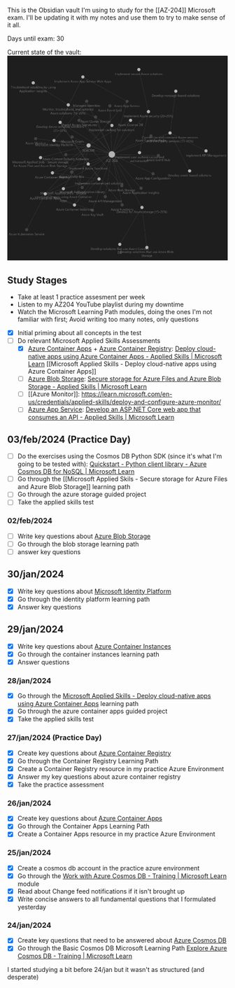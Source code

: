 This is the Obsidian vault I'm using to study for the [[AZ-204]] Microsoft exam. I'll be updating it with my notes and use them to try to make sense of it all.

Days until exam: 30

Current state of the vault:
![](media/Pasted%20image%2020240130085229.png)
## Study Stages
- Take at least 1 practice assesment per week
- Listen to my AZ204 YouTube playlist during my downtime
- Watch the Microsoft Learning Path modules, doing the ones I'm not familiar with first; Avoid writing too many notes, only questions
- [x] Initial priming about all concepts in the test
- [ ] Do relevant Microsoft Applied Skills Assessments
	- [x] [Azure Container Apps](Azure%20Container%20Apps.md) + [Azure Container Registry](Azure%20Container%20Registry): [Deploy cloud-native apps using Azure Container Apps - Applied Skills | Microsoft Learn](https://learn.microsoft.com/en-us/credentials/applied-skills/deploy-cloud-native-apps-using-azure-container-apps/) [[Microsoft Applied Skills - Deploy cloud-native apps using Azure Container Apps]]
	- [ ] [Azure Blob Storage](Azure%20Blob%20Storage): [Secure storage for Azure Files and Azure Blob Storage - Applied Skills | Microsoft Learn](https://learn.microsoft.com/en-us/credentials/applied-skills/secure-storage-azure-files-azure-blob-storage/)
	- [ ] [[Azure Monitor]]: https://learn.microsoft.com/en-us/credentials/applied-skills/deploy-and-configure-azure-monitor/
	- [ ] [Azure App Service](Azure%20App%20Service): [Develop an ASP.NET Core web app that consumes an API - Applied Skills | Microsoft Learn](https://learn.microsoft.com/en-us/credentials/applied-skills/develop-an-aspnet-core-web-app-that-consumes-an-api/)

## 03/feb/2024 (Practice Day)
- [ ] Do the exercises using the Cosmos DB Python SDK (since it's what I'm going to be tested with): [Quickstart - Python client library - Azure Cosmos DB for NoSQL | Microsoft Learn](https://learn.microsoft.com/en-us/azure/cosmos-db/nosql/quickstart-python?pivots=devcontainer-codespace)
- [ ] Go through the [[Microsoft Applied Skils - Secure storage for Azure Files and Azure Blob Storage]] learning path
- [ ] Go through the azure storage guided project
- [ ] Take the applied skills test
### 02/feb/2024
- [ ] Write key questions about [Azure Blob Storage](Azure%20Blob%20Storage)
- [ ] Go through the blob storage learning path
- [ ] answer key questions
## 30/jan/2024
- [x] Write key questions about [Microsoft Identity Platform](Microsoft%20Identity%20Platform)
- [x] Go through the identity platform learning path
- [x] Answer key questions
## 29/jan/2024
- [x] Write key questions about [Azure Container Instances](Azure%20Container%20Instances.md)
- [x] Go through the container instances learning path
- [x] Answer questions
### 28/jan/2024
- [x] Go through the [Microsoft Applied Skills - Deploy cloud-native apps using Azure Container Apps](Microsoft%20Applied%20Skills%20-%20Deploy%20cloud-native%20apps%20using%20Azure%20Container%20Apps.md) learning path
- [x] Go through the azure container apps guided project
- [x] Take the applied skills test
### 27/jan/2024 (Practice Day)
- [x] Create key questions about [Azure Container Registry](Azure%20Container%20Registry)
- [x] Go through the Container Registry Learning Path
- [x] Create a Container Registry resource in my practice Azure Environment
- [x] Answer my key questions about azure container registry
- [x] Take the practice assessment
### 26/jan/2024
- [x] Create key questions about [Azure Container Apps](Azure%20Container%20Apps)
- [x] Go through the Container Apps Learning Path
- [x] Create a Container Apps resource in my practice Azure Environment
### 25/jan/2024
- [x] Create a cosmos db account in the practice azure environment
- [x] Go through the [Work with Azure Cosmos DB - Training | Microsoft Learn](https://learn.microsoft.com/en-us/training/modules/work-with-cosmos-db/) module
- [x] Read about Change feed notifications if it isn't brought up
- [x] Write concise answers to all fundamental questions that I formulated yesterday
### 24/jan/2024
- [x] Create key questions that need to be answered about [Azure Cosmos DB](Azure%20Cosmos%20DB.md)
- [x] Go through the Basic Cosmos DB Microsoft Learning Path [Explore Azure Cosmos DB - Training | Microsoft Learn](https://learn.microsoft.com/en-us/training/modules/explore-azure-cosmos-db/)

I started studying a bit before 24/jan but it wasn't as structured (and desperate)